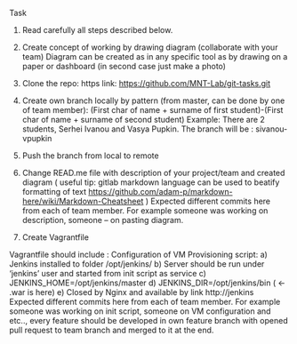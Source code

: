   Task
1. Read carefully all steps described below.

2. Create concept of working by drawing diagram (collaborate with your team)
Diagram can be created as in any specific tool as by drawing on a paper or dashboard (in second case just make a photo)
3. Clone the repo:
     https link: https://github.com/MNT-Lab/git-tasks.git 
           
4. Create own branch locally by pattern (from master, can be done by one of team member):
(First char of name + surname of first student)-(First char of name + surname of second student)
Example: There are 2 students, Serhei Ivanou and Vasya Pupkin. The branch will be :
sivanou-vpupkin

5. Push the branch from local to remote

6. Change READ.me file with description of your project/team and created  diagram ( useful tip: gitlab  markdown language can be used to beatify formatting of text https://github.com/adam-p/markdown-here/wiki/Markdown-Cheatsheet )
Expected different commits here from each of team member. For example someone was working on description, someone – on pasting diagram.

7. Create Vagrantfile 

Vagrantfile should include :
Configuration of VM
Provisioning script:
a) Jenkins installed to folder /opt/jenkins/
b) Server should be run under ‘jenkins’ user and started from init script as service
c) JENKINS_HOME=/opt/jenkins/master
d) JENKINS_DIR=/opt/jenkins/bin  ( <- .war is here)
e) Closed by Nginx and available by link http://jenkins
Expected different commits here from each of team member. For example someone was working on init script, someone on VM configuration and etc.., every feature should be developed in own feature branch with opened pull request to team branch and merged to it at the end. 
